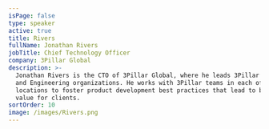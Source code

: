 ```yaml
---
isPage: false
type: speaker
active: true
title: Rivers
fullName: Jonathan Rivers
jobTitle: Chief Technology Officer
company: 3Pillar Global
description: >-
  Jonathan Rivers is the CTO of 3Pillar Global, where he leads 3Pillar's Product
  and Engineering organizations. He works with 3Pillar teams in each of our
  locations to foster product development best practices that lead to business
  value for clients.
sortOrder: 10
image: /images/Rivers.png
---
```


